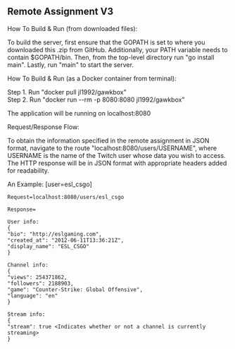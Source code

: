 ## Remote Assignment V3

How To Build & Run (from downloaded files):

To build the server, first ensure that the GOPATH is set to where 
you downloaded this .zip from GitHub. Additionally, your PATH variable needs to 
contain $GOPATH/bin. Then, from the top-level directory run "go install main". 
Lastly, run "main" to start the server.

How To Build & Run (as a Docker container from terminal):

Step 1. Run "docker pull jl1992/gawkbox"<br />
Step 2. Run "docker run --rm -p 8080:8080 jl1992/gawkbox"

The application will be running on localhost:8080

Request/Response Flow:

To obtain the information specified in the remote assignment in JSON format, 
navigate to the route "localhost:8080/users/USERNAME", where USERNAME is the name 
of the Twitch user whose data you wish to access. The HTTP response will be in
JSON format with appropriate headers added for readability.

An Example: [user=esl_csgo]

    Request=localhost:8080/users/esl_csgo

    Response=

    User info:
    {
    "bio": "http://eslgaming.com",
    "created_at": "2012-06-11T13:36:21Z",
    "display_name": "ESL_CSGO"
    }

    Channel info:
    {
    "views": 254371862,
    "followers": 2188903,
    "game": "Counter-Strike: Global Offensive",
    "language": "en"
    }

    Stream info:
    {
    "stream": true <Indicates whether or not a channel is currently streaming>
    }